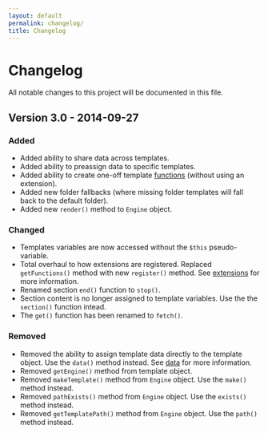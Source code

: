 ```yaml
---
layout: default
permalink: changelog/
title: Changelog
---
```


Changelog
=========

All notable changes to this project will be documented in this file.

## Version 3.0 - 2014-09-27

### Added

- Added ability to share data across templates.
- Added ability to preassign data to specific templates.
- Added ability to create one-off template [functions](/engine/functions/) (without using an extension).
- Added new folder fallbacks (where missing folder templates will fall back to the default folder).
- Added new `render()` method to `Engine` object.

### Changed

- Templates variables are now accessed without the `$this` pseudo-variable.
- Total overhaul to how extensions are registered. Replaced `getFunctions()` method with new `register()` method. See [extensions](/engine/extensions/) for more information.
- Renamed section `end()` function to `stop()`.
- Section content is no longer assigned to template variables. Use the the `section()` function intead.
- The `get()` function has been renamed to `fetch()`.

### Removed

- Removed the ability to assign template data directly to the template object. Use the `data()` method instead. See [data](http://platesphp.com/templates/data/) for more information.
- Removed `getEngine()` method from template object.
- Removed `makeTemplate()` method from `Engine` object. Use the `make()` method instead.
- Removed `pathExists()` method from `Engine` object. Use the `exists()` method instead.
- Removed `getTemplatePath()` method from `Engine` object. Use the `path()` method instead.